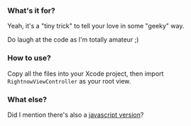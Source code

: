 ### What's it for?

Yeah, it's a "tiny trick" to tell your love in some "geeky" way.

Do laugh at the code as I'm totally amateur ;)

### How to use?

Copy all the files into your Xcode project, then import `RightnowViewController` as your root view.

### What else?

Did I mention there's also a [javascript version](http://chenhui.ch/FRHeartFloat.js.html)?